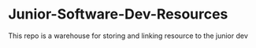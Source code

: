 # Junior-Software-Dev-Resources
This repo is a warehouse for storing and linking resource to the junior dev
